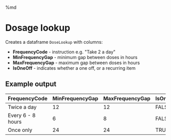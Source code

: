 %md

# Dosage lookup

Creates a dataframe `DoseLookup` with columns:

- **FrequencyCode** - instruction e.g. "Take 2 a day"
- **MinFrequencyGap** - minimum gap between doses in hours
- **MaxFrequencyGap** - maximum gap between doses in hours
- **IsOneOff** - indicates whether a one off, or a recurring item

## Example output

| FrequencyCode     | MinFrequencyGap | MaxFrequencyGap | IsOneOff |
| ----------------- | --------------- | --------------- | -------- |
| Twice a day       | 12              | 12              | FALSE    |
| Every 6 - 8 hours | 6               | 8               | FALSE    |
| Once only         | 24              | 24              | TRUE     |
